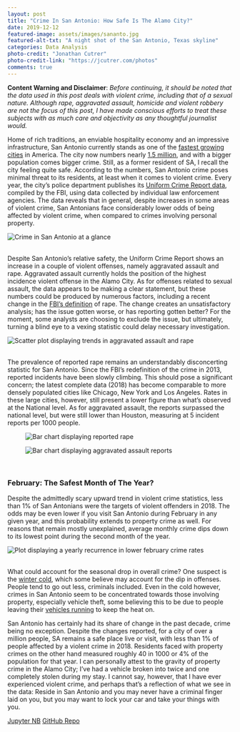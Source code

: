 ```yaml
---
layout: post
title: "Crime In San Antonio: How Safe Is The Alamo City?"
date: 2019-12-12
featured-image: assets/images/sananto.jpg
featured-alt-txt: "A night shot of the San Antonio, Texas skyline"
categories: Data Analysis 
photo-credit: "Jonathan Cutrer"
photo-credit-link: "https://jcutrer.com/photos"
comments: true
---
```


**Content Warning and Disclaimer**: _Before continuing, it should be noted that the data used in this post deals with violent crime, including that of a sexual nature. Although rape, aggravated assault, homicide and violent robbery are not the focus of this post, I have made conscious efforts to treat these subjects with as much care and objectivity as any thoughtful journalist would._

Home of rich traditions, an enviable hospitality economy and an impressive infrastructure, San Antonio currently stands as one of the [fastest growing cities](https://www.census.gov/newsroom/press-releases/2019/subcounty-population-estimates.html)
in America. The city now numbers nearly [1.5 million](https://www.census.gov/quickfacts/sanantoniocitytexas), and with a bigger population comes bigger crime. Still, as a former resident of SA, I recall the city feeling quite safe. According to the numbers, San Antonio crime poses minimal threat to its residents, at least when it comes to violent crime. Every year, the city’s police department publishes its [Uniform Crime Report data](https://www.sanantonio.gov/SAPD/Uniform-Crime-Reports), compiled by the FBI, using data collected by individual law enforcement agencies. The data reveals that in general, despite increases in some areas of violent crime, San Antonians face considerably lower odds of being affected by violent crime, when compared to crimes involving personal property.

<div class="text-center">
  <img src="/blog/assets/images/crime-in-sa/atglance.png" class="img-fluid" alt="Crime in San Antonio at a glance">
</div>
<br>

Despite San Antonio’s relative safety, the Uniform Crime Report shows an increase in a couple of violent offenses, namely aggravated assault and rape. Aggravated assault currently holds the position of the highest incidence violent offense in the Alamo City. As for offenses related to sexual assault, the data appears to be making a clear statement, but these numbers could be produced by numerous factors, including a recent change in the [FBI’s definition](https://www.nbcboston.com/news/national-international/fbi-report-shows-almost-20-percent-increase-in-rape-reports/1949679/) of rape. The change creates an unsatisfactory analysis; has the issue gotten worse, or has reporting gotten better? For the moment, some analysts are choosing to exclude the issue, but ultimately, turning a blind eye to a vexing statistic could delay necessary investigation.

<div class="text-center">
  <img src="/blog/assets/images/crime-in-sa/csfixed.png" class="img-fluid" alt="Scatter plot displaying trends in aggravated assault and rape">
</div>
<br>

The prevalence of reported rape remains an understandably disconcerting statistic for San Antonio. Since the FBI’s redefinition of the crime in 2013, reported incidents have been slowly climbing. This should pose a significant concern; the latest complete data (2018) has become comparable to more densely populated cities like Chicago, New York and Los Angeles. Rates in these large cities, however, still present a lower figure than what’s observed at the National level. As for aggravated assault, the reports surpassed the national level, but were still lower than Houston, measuring at 5 incident reports per 1000 people.
<div class="d-flex justify-content-center">
  <figure>
    <img src="/blog/assets/images/crime-in-sa/rbc-left.png" class="img-fluid" alt="Bar chart displaying reported rape">
  </figure>
  <figure>
    <img src="/blog/assets/images/crime-in-sa/aabc-right.png" class="img-fluid" alt="Bar chart displaying aggravated assault reports">
  </figure>
</div>
<br>

### February: The Safest Month of The Year?
Despite the admittedly scary upward trend in violent crime statistics, less than 1% of San Antonians were the targets of violent offenders in 2018. The odds may be even lower if you visit San Antonio during February in any given year, and this probability extends to property crime as well. For reasons that remain mostly unexplained, average monthly crime dips down to its lowest point during the second month of the year.

<div class="text-center">
  <img src="/blog/assets/images/crime-in-sa/febdrop.png" class="img-fluid" alt="Plot displaying a yearly recurrence in lower february crime rates">
</div>
<br>

What could account for the seasonal drop in overall crime? One suspect is the [winter cold](https://www.nbcnews.com/news/us-news/does-cold-stop-crime-it-seems-so-n309856), which some believe may account for the dip in offenses. People tend to go out less, criminals included. Even in the cold however, crimes in San Antonio seem to be concentrated towards those involving property, especially vehicle theft, some believing this to be due to people leaving their [vehicles running](https://www.nbcnews.com/news/us-news/does-cold-stop-crime-it-seems-so-n309856) to keep the heat on. 

San Antonio has certainly had its share of change in the past decade, crime being no exception. Despite the changes reported, for a city of over a million people, SA remains a safe place live or visit, with less than 1% of people affected by a violent crime in 2018. Residents faced with property crimes on the other hand measured roughly 40 in 1000 or 4% of the population for that year. I can personally attest to the gravity of property crime in the Alamo City; I’ve had a vehicle broken into twice and one completely stolen during my stay. I cannot say, however, that I have ever experienced violent crime, and perhaps that’s a reflection of what we see in the data: Reside in San Antonio and you may never have a criminal finger laid on you, but you may want to lock your car and take your things with you.

<a href="https://github.com/jose-marquez89/crime-in-sa/blob/master/sa_crime_data_exploration.ipynb" target="_blank" rel="noopener noreferrer" type="button" class="btn btn-secondary">Jupyter NB</a>
<a href="https://github.com/jose-marquez89/crime-in-sa" target="_blank" rel="noopener noreferrer" type="button" class="btn btn-secondary">GitHub Repo</a>
